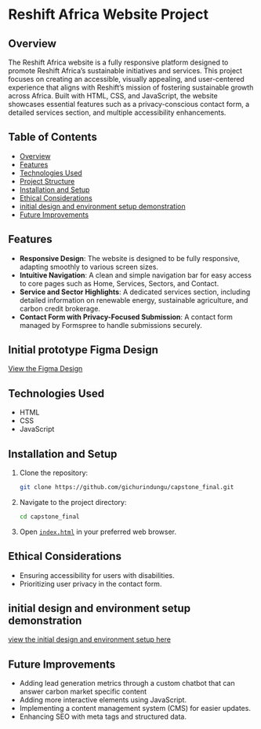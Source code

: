 # Reshift Africa Website Project

## Overview
The Reshift Africa website is a fully responsive platform designed to promote Reshift Africa’s sustainable initiatives and services. This project focuses on creating an accessible, visually appealing, and user-centered experience that aligns with Reshift’s mission of fostering sustainable growth across Africa. Built with HTML, CSS, and JavaScript, the website showcases essential features such as a privacy-conscious contact form, a detailed services section, and multiple accessibility enhancements.

## Table of Contents
- [Overview](#overview)
- [Features](#features)
- [Technologies Used](#technologies-used)
- [Project Structure](#project-structure)
- [Installation and Setup](#installation-and-setup)
- [Ethical Considerations](#ethical-considerations)
- [initial design and environment setup demonstration](#initial-design-and-environment-setup-demonstration)
- [Future Improvements](#future-improvements)

## Features
- **Responsive Design**: The website is designed to be fully responsive, adapting smoothly to various screen sizes.
- **Intuitive Navigation**: A clean and simple navigation bar for easy access to core pages such as Home, Services, Sectors, and Contact.
- **Service and Sector Highlights**: A dedicated services section, including detailed information on renewable energy, sustainable agriculture, and carbon credit brokerage.
- **Contact Form with Privacy-Focused Submission**: A contact form managed by Formspree to handle submissions securely.

## Initial prototype Figma Design
[View the Figma Design](https://drive.google.com/file/d/12-DyIzepXKL3rVU3O79qsTcqZJRwE7Pz/view?usp=sharing)

## Technologies Used
- HTML
- CSS
- JavaScript

## Installation and Setup
1. Clone the repository:
    ```sh
    git clone https://github.com/gichurindungu/capstone_final.git
    ```
2. Navigate to the project directory:
    ```sh
    cd capstone_final
    ```
3. Open [`index.html`](command:_github.copilot.openRelativePath?%5B%7B%22scheme%22%3A%22file%22%2C%22authority%22%3A%22%22%2C%22path%22%3A%22%2FUsers%2Falu%2FDesktop%2FThe%20reshift%20website%20makeover%2Findex.html%22%2C%22query%22%3A%22%22%2C%22fragment%22%3A%22%22%7D%5D "/Users/alu/Desktop/The reshift website makeover/index.html") in your preferred web browser.


## Ethical Considerations
- Ensuring accessibility for users with disabilities.
- Prioritizing user privacy in the contact form.

## initial design and environment setup demonstration
[view the initial design and environment setup here](https://drive.google.com/file/d/1Dy4qhJWemDUeQd3gko9IxglLZPcts74f/view?usp=sharing)

## Future Improvements
- Adding lead generation metrics through a custom chatbot that can answer carbon market specific content
- Adding more interactive elements using JavaScript.
- Implementing a content management system (CMS) for easier updates.
- Enhancing SEO with meta tags and structured data.